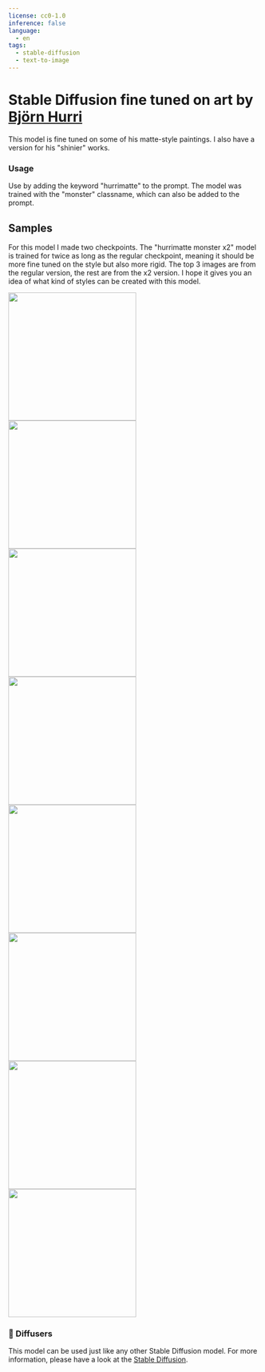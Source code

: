 ```yaml
---
license: cc0-1.0
inference: false
language:
  - en
tags:
  - stable-diffusion
  - text-to-image
---
```


# Stable Diffusion fine tuned on art by [Björn Hurri](https://www.artstation.com/bjornhurri)
This model is fine tuned on some of his matte-style paintings. I also have a version for his "shinier" works.

### Usage
Use by adding the keyword "hurrimatte" to the prompt. The model was trained with the "monster" classname, which can also be added to the prompt.

## Samples
For this model I made two checkpoints. The "hurrimatte monster x2" model is trained for twice as long as the regular checkpoint, meaning it should be more fine tuned on the style but also more rigid. The top 3 images are from the regular version, the rest are from the x2 version. I hope it gives you an idea of what kind of styles can be created with this model.

<img src="https://huggingface.co/Froddan/hurrimatte/resolve/main/index_1200_3.png" width="256px"/>
<img src="https://huggingface.co/Froddan/hurrimatte/resolve/main/index_1200_4.png" width="256px"/>
<img src="https://huggingface.co/Froddan/hurrimatte/resolve/main/1200_4.png" width="256px"/>
<img src="https://huggingface.co/Froddan/hurrimatte/resolve/main/index2.png" width="256px"/>
<img src="https://huggingface.co/Froddan/hurrimatte/resolve/main/index3.png" width="256px"/>
<img src="https://huggingface.co/Froddan/hurrimatte/resolve/main/index_2400_5.png" width="256px"/>
<img src="https://huggingface.co/Froddan/hurrimatte/resolve/main/index_2400_6.png" width="256px"/>
<img src="https://huggingface.co/Froddan/hurrimatte/resolve/main/index_2400_7.png" width="256px"/>

### 🧨 Diffusers

This model can be used just like any other Stable Diffusion model. For more information,
please have a look at the [Stable Diffusion](https://huggingface.co/docs/diffusers/api/pipelines/stable_diffusion).
